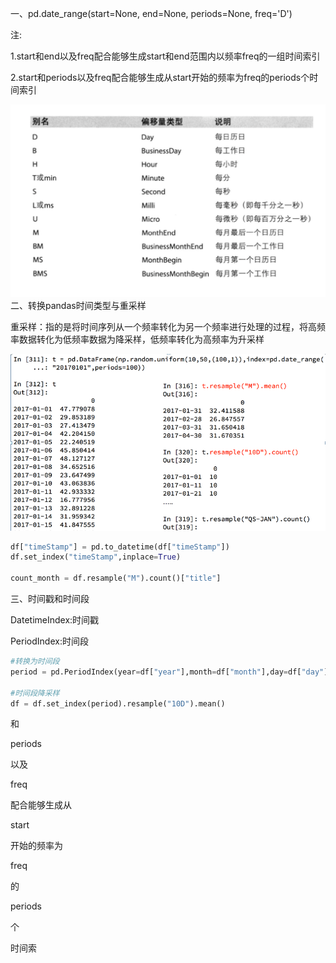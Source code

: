 一、pd.date_range(start=None, end=None, periods=None, freq='D')

注:

1.start和end以及freq配合能够生成start和end范围内以频率freq的一组时间索引

2.start和periods以及freq配合能够生成从start开始的频率为freq的periods个时间索引

![003](003.png)二、转换pandas时间类型与重采样

重采样：指的是将时间序列从一个频率转化为另一个频率进行处理的过程，将高频率数据转化为低频率数据为降采样，低频率转化为高频率为升采样

![004](004.png)

```python
df["timeStamp"] = pd.to_datetime(df["timeStamp"])
df.set_index("timeStamp",inplace=True)

count_month = df.resample("M").count()["title"]
```

三、时间戳和时间段

DatetimeIndex:时间戳

PeriodIndex:时间段

```python
#转换为时间段
period = pd.PeriodIndex(year=df["year"],month=df["month"],day=df["day"],hour=df["hour"],freq="H")

#时间段降采样
df = df.set_index(period).resample("10D").mean()

```



和

periods

以及

freq

配合能够生成从

start

开始的频率为

freq

的

periods

个

时间索

